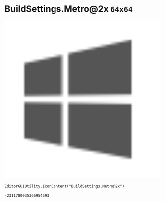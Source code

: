# BuildSettings.Metro@2x `64x64`
<img src="/img/BuildSettings.Metro@2x.png" width=512 height=512>

``` CSharp
EditorGUIUtility.IconContent("BuildSettings.Metro@2x")
```
```
-2311780035366954593
```
